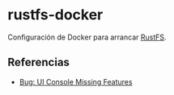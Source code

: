 # rustfs-docker

Configuración de Docker para arrancar [RustFS](https://rustfs.com).

## Referencias

- [Bug: UI Console Missing Features](https://github.com/minio/object-browser/issues/3546)
